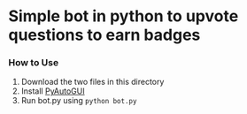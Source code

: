 # Simple bot in python to upvote questions to earn badges

### How to Use
1. Download the two files in this directory
2. Install [PyAutoGUI](https://pyautogui.readthedocs.io/en/latest/install.html) 
3. Run bot.py using `python bot.py`

